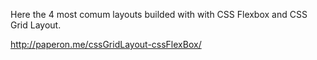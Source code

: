 Here the 4 most comum layouts builded with with CSS Flexbox and CSS Grid Layout.

http://paperon.me/cssGridLayout-cssFlexBox/
